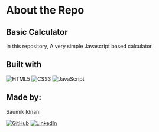 # About the Repo

## Basic Calculator

In this repository, A very simple Javascript based calculator.

## Built with

![HTML5](https://img.shields.io/badge/HTML5-lightblue?style=for-the-badge&logo=html5) ![CSS3](https://img.shields.io/badge/CSS-lightblue?style=for-the-badge&logo=CSS3) ![JavaScript](https://img.shields.io/badge/JavaScript-lightblue?style=for-the-badge&logo=javascript)

## Made by:

Saumik Idnani

[![GitHub](https://img.shields.io/badge/Github-blue.svg?logo=github&logoColor=white)](https://github.com/TheStrangeGuy) [![LinkedIn](https://img.shields.io/badge/LinkedIn-blue.svg?logo=linkedin&logoColor=white)](https://linkedin.com/in/saumik-idnani)
